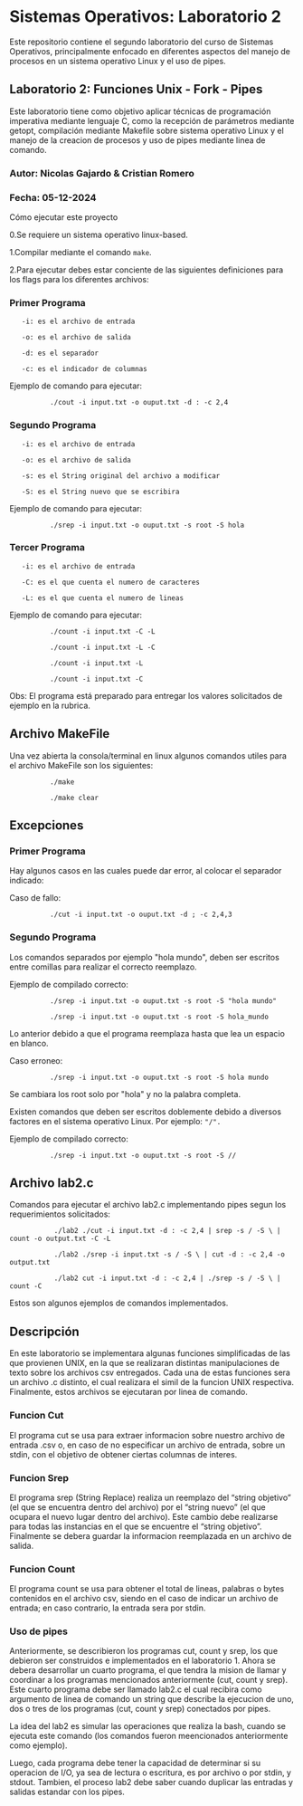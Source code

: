 <h1>Sistemas Operativos: Laboratorio 2</h1>

Este repositorio contiene el segundo laboratorio del curso de Sistemas Operativos, principalmente enfocado en diferentes aspectos del manejo de procesos en un sistema operativo Linux y el uso de pipes.

<h2>Laboratorio 2: Funciones Unix - Fork - Pipes</h2>

Este laboratorio tiene como objetivo aplicar técnicas de programación imperativa mediante lenguaje C, como la recepción de parámetros mediante getopt, compilación mediante Makefile sobre sistema operativo Linux y el manejo de la creacion de procesos y uso de pipes mediante linea de comando.

<h3>Autor: Nicolas Gajardo & Cristian Romero</h3>

<h3>Fecha: 05-12-2024</h3>

Cómo ejecutar este proyecto

0.Se requiere un sistema operativo linux-based.

1.Compilar mediante el comando <code>make</code>.

2.Para ejecutar debes estar conciente de las siguientes definiciones para los flags para los diferentes archivos:

<h3>Primer Programa</h3>

       -i: es el archivo de entrada 
       
       -o: es el archivo de salida
       
       -d: es el separador
       
       -c: es el indicador de columnas
      
Ejemplo de comando para ejecutar:

              ./cout -i input.txt -o ouput.txt -d : -c 2,4      

<h3>Segundo Programa</h3>

       -i: es el archivo de entrada 
       
       -o: es el archivo de salida
       
       -s: es el String original del archivo a modificar
       
       -S: es el String nuevo que se escribira

Ejemplo de comando para ejecutar:

              ./srep -i input.txt -o ouput.txt -s root -S hola
      
<h3>Tercer Programa</h3>

       -i: es el archivo de entrada 
       
       -C: es el que cuenta el numero de caracteres
       
       -L: es el que cuenta el numero de lineas
       
Ejemplo de comando para ejecutar:

              ./count -i input.txt -C -L
      
              ./count -i input.txt -L -C
   
              ./count -i input.txt -L
       
              ./count -i input.txt -C

Obs: El programa está preparado para entregar los valores solicitados de ejemplo en la rubrica.

<h2>Archivo MakeFile</h2>

Una vez abierta la consola/terminal en linux algunos comandos utiles para el archivo MakeFile son los siguientes:
      
              ./make              
   
              ./make clear 
       

<h2>Excepciones</h2>

<h3>Primer Programa</h3>

Hay algunos casos en las cuales puede dar error, al colocar el separador indicado:

Caso de fallo:

              ./cut -i input.txt -o ouput.txt -d ; -c 2,4,3

                          
<h3>Segundo Programa</h3>


Los comandos separados por ejemplo "hola mundo", deben ser escritos entre comillas para realizar el correcto reemplazo.

Ejemplo de compilado correcto:

              ./srep -i input.txt -o ouput.txt -s root -S "hola mundo"  

              ./srep -i input.txt -o ouput.txt -s root -S hola_mundo 
              
Lo anterior debido a que el programa reemplaza hasta que lea un espacio en blanco.

Caso erroneo:

              ./srep -i input.txt -o ouput.txt -s root -S hola mundo
       
            
Se cambiara los root solo por "hola" y no la palabra completa.

Existen comandos que deben ser escritos doblemente debido a diversos factores en el sistema operativo Linux. Por ejemplo:
<code>"/".</code>

Ejemplo de compilado correcto:

              ./srep -i input.txt -o ouput.txt -s root -S //

<h2>Archivo lab2.c</h2>

Comandos para ejecutar el archivo lab2.c implementando pipes segun los requerimientos solicitados:

               ./lab2 ./cut -i input.txt -d : -c 2,4 | srep -s / -S \ | count -o output.txt -C -L

               ./lab2 ./srep -i input.txt -s / -S \ | cut -d : -c 2,4 -o output.txt

               ./lab2 cut -i input.txt -d : -c 2,4 | ./srep -s / -S \ | count -C

Estos son algunos ejemplos de comandos implementados.
               
<h2>Descripción</h2>

En este laboratorio se implementara algunas funciones simplificadas de las que provienen UNIX, en la que se realizaran distintas manipulaciones de texto sobre los archivos csv entregados. Cada una de estas funciones sera un archivo .c distinto, el cual realizara el simil de la funcion UNIX respectiva. Finalmente, estos archivos se ejecutaran por linea de comando.

<h3>Funcion Cut</h3>
El programa cut se usa para extraer informacion sobre nuestro archivo de entrada .csv o, en caso de no especificar un archivo de entrada, sobre un stdin, con el objetivo de obtener ciertas columnas
de interes.

<h3>Funcion Srep</h3>
El programa srep (String Replace) realiza un reemplazo del “string objetivo” (el que se encuentra dentro del archivo) por el “string nuevo” (el que ocupara el nuevo lugar dentro del archivo). Este cambio debe realizarse para todas las instancias en el que se encuentre el “string objetivo”. Finalmente se debera guardar la informacion reemplazada en un archivo de salida.
<h3>Funcion Count</h3>
El programa count se usa para obtener el total de lineas, palabras o bytes contenidos en el archivo csv, siendo en el caso de indicar un archivo de entrada; en caso contrario, la entrada sera por stdin.

<h3>Uso de pipes</h3>

Anteriormente, se describieron los programas cut, count y srep, los que debieron ser construidos e implementados en el laboratorio 1. Ahora se debera desarrollar un cuarto programa, el que tendra la mision de llamar y coordinar a los programas mencionados anteriormente (cut, count y srep). Este cuarto programa debe ser llamado lab2.c el cual recibira como argumento de linea de comando un string que describe la ejecucion de uno, dos o tres de los programas (cut, count y srep) conectados
por pipes.

La idea del lab2 es simular las operaciones que realiza la bash, cuando se ejecuta este comando (los comandos fueron meencionados anteriormente como ejemplo).

Luego, cada programa debe tener la capacidad de determinar si su operacion de I/O, ya sea de lectura o escritura, es por archivo o por stdin, y stdout. Tambien, el proceso lab2 debe saber cuando duplicar las entradas y salidas estandar con los pipes.


